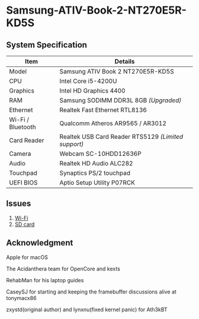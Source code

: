 # Samsung-ATIV-Book-2-NT270E5R-KD5S

## System Specification

| Item | Details |
| - | - |
| Model | Samsung ATIV Book 2 NT270E5R-KD5S |
| CPU | Intel Core i5-4200U |
| Graphics | Intel HD Graphics 4400 |
| RAM | Samsung SODIMM DDR3L 8GB *(Upgraded)* |
| Ethernet | Realtek Fast Ethernet RTL8136 |
| Wi-Fi / Bluetooth | Qualcomm Atheros AR9565 / AR3012 |
| Card Reader | Realtek USB Card Reader RTS5129 *(Limited support)* |
| Camera | Webcam SC-10HDD12636P |
| Audio | Realtek HD Audio ALC282 |
| Touchpad | Synaptics PS/2 touchpad |
| UEFI BIOS | Aptio Setup Utility P07RCK |

## Issues

1. [Wi-Fi](https://github.com/whatnameisit/Samsung-ATIV-One-5-DM500A2J-K26L-Hackintosh/issues/7)
2. [SD card](https://github.com/whatnameisit/Samsung-ATIV-One-5-DM500A2J-K26L-Hackintosh/issues/8)

## Acknowledgment

Apple for macOS

The Acidanthera team for OpenCore and kexts

RehabMan for his laptop guides

CaseySJ for starting and keeping the framebuffer discussions alive at tonymacx86

zxystd(original author) and lynxnu(fixed kernel panic) for Ath3kBT
